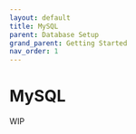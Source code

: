 ```yaml
---
layout: default
title: MySQL
parent: Database Setup
grand_parent: Getting Started
nav_order: 1
---
```


# MySQL

WIP